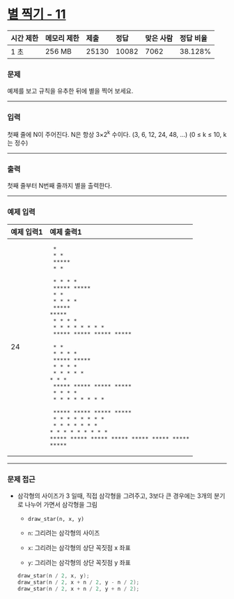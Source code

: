 # [별 찍기 - 11](https://www.acmicpc.net/problem/2448)

<div align = center>

| 시간 제한 | 메모리 제한 | 제출  | 정답  | 맞은 사람 | 정답 비율 |
| :-------- | :---------- | :---- | :---- | :-------- | :-------- |
| 1 초      | 256 MB      | 25130 | 10082 | 7062      | 38.128%   |

</div>

### 문제

예제를 보고 규칙을 유추한 뒤에 별을 찍어 보세요.

---

### 입력

첫째 줄에 N이 주어진다. N은 항상 3×2<sup>k</sup> 수이다. (3, 6, 12, 24, 48, ...) (0 ≤ k ≤ 10, k는 정수)

---

### 출력

첫째 줄부터 N번째 줄까지 별을 출력한다.

---

### 예제 입력

| 예제 입력1 | 예제 출력1                                                                                                                                                                                                                                                                                                                                                                                                                                                                                                                                                                                                                                                                                                                                                                                                                                                                                                                                                                                                                                                                                                                                                                                                                                                                                                                    |
| :--------- | :---------------------------------------------------------------------------------------------------------------------------------------------------------------------------------------------------------------------------------------------------------------------------------------------------------------------------------------------------------------------------------------------------------------------------------------------------------------------------------------------------------------------------------------------------------------------------------------------------------------------------------------------------------------------------------------------------------------------------------------------------------------------------------------------------------------------------------------------------------------------------------------------------------------------------------------------------------------------------------------------------------------------------------------------------------------------------------------------------------------------------------------------------------------------------------------------------------------------------------------------------------------------------------------------------------------------------- |
| 24         | <pre>                       *                        <br/>                      * *                       <br/>                     *****                      <br/>                    *     *                     <br/>                   * *   * *                    <br/>                  ***** *****                   <br/>                 *           *                  <br/>                * *         * *                 <br/>               *****       *****                <br/>              *     *     *     *               <br/>             * *   * *   * *   * *              <br/>            ***** ***** ***** *****             <br/>           *                       *            <br/>          * *                     * *           <br/>         *****                   *****          <br/>        *     *                 *     *         <br/>       * *   * *               * *   * *        <br/>      ***** *****             ***** *****       <br/>     *           *           *           *      <br/>    * *         * *         * *         * *     <br/>   *****       *****       *****       *****    <br/>  *     *     *     *     *     *     *     *   <br/> * *   * *   * *   * *   * *   * *   * *   * *  <br/>***** ***** ***** ***** ***** ***** ***** *****</pre> |

---

### 문제 접근

  - 삼각형의 사이즈가 3 일때, 직접 삼각형을 그려주고, 3보다 큰 경우에는 3개의 분기로 나누어 가면서 삼각형을 그림

    - `draw_star(n, x, y)`

    - `n`: 그리려는 삼각형의 사이즈

    - `x`: 그리려는 삼각형의 상단 꼭짓점 x 좌표

    - `y`: 그리려는 삼각형의 상단 꼭짓점 y 좌표

    ```cpp
    draw_star(n / 2, x, y);
    draw_star(n / 2, x + n / 2, y - n / 2);
    draw_star(n / 2, x + n / 2, y + n / 2);
    ```
